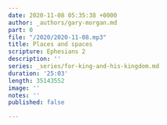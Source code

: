```yaml
---
date: 2020-11-08 05:35:38 +0000
author: _authors/gary-morgan.md
part: 0
file: "/2020/2020-11-08.mp3"
title: Places and spaces
scripture: Ephesians 2
description: ''
series: _series/for-king-and-his-kingdom.md
duration: '25:03'
length: 35143552
image: ''
notes: ''
published: false

---
```

